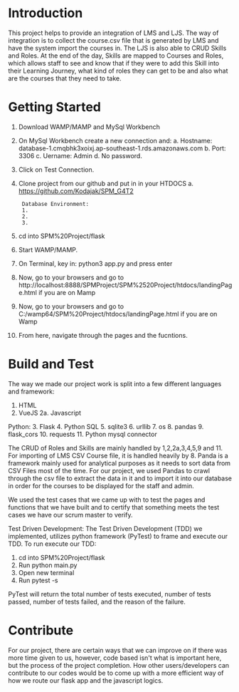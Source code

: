 # Introduction 
This project helps to provide an integration of LMS and LJS. The way of integration is to collect the course.csv file that is generated by LMS and have the system import the courses in. The LJS is also able to CRUD Skills and Roles. At the end of the day, Skills are mapped to Courses and Roles, which allows staff to see and know that if they were to add this Skill into their Learning Journey, what kind of roles they can get to be and also what are the courses that they need to take.

# Getting Started
1. Download WAMP/MAMP and MySql Workbench
2. On MySql Workbench create a new connection and:
    a. Hostname: database-1.cmqbhk3xoixj.ap-southeast-1.rds.amazonaws.com
    b. Port: 3306
    c. Uername: Admin
    d. No password.
3. Click on Test Connection.
4. Clone project from our github and put in in your HTDOCS
    a. https://github.com/Kodajak/SPM_G4T2

        Database Environment:
        1.
        2.
        3.


5. cd into SPM%20Project/flask
6. Start WAMP/MAMP.
7. On Terminal, key in: python3 app.py and press enter
8. Now, go to your browsers and go to http://localhost:8888/SPMProject/SPM%2520Project/htdocs/landingPage.html if you are on Mamp
9. Now, go to your browsers and go to C:/wamp64/SPM%20Project/htdocs/landingPage.html if you are on Wamp
10. From here, navigate through the pages and the fucntions.

# Build and Test
The way we made our project work is split into a few different languages and framework:
1. HTML
2. VueJS 
2a. Javascript

Python:
3. Flask
4. Python SQL
5. sqlite3
6. urllib
7. os
8. pandas
9. flask_cors
10. requests
11. Python mysql connector 

The CRUD of Roles and Skills are mainly handled by 1,2,2a,3,4,5,9 and 11.
For importing of LMS CSV Course file, it is handled heavily by 8.
Panda is a framework mainly used for analytical purposes as it needs to sort data from CSV Files most of the time.
For our project, we used Pandas to crawl through the csv file to extract the data in it and to import it into our database in order for the courses to be displayed for the staff and admin.

We used the test cases that we came up with to test the pages and functions that we have built and to certify that something meets the test cases we have our scrum master to verify.

Test Driven Development:
The Test Driven Development (TDD) we implemented, utilizes python framework (PyTest) to frame and execute our TDD. To run execute our TDD: 

1. cd into SPM%20Project/flask
2. Run python main.py
3. Open new terminal
4. Run pytest -s

PyTest will return the total number of tests executed, number of tests passed, number of tests failed, and the reason of the failure.

# Contribute
For our project, there are certain ways that we can improve on if there was more time given to us, however, code based isn't what is important here, but the process of the project completion.
How other users/developers can contribute to our codes would be to come up with a more efficient way of how we route our flask app and the javascript logics.